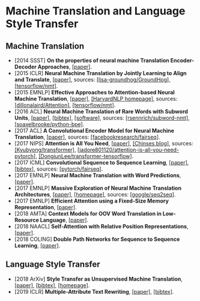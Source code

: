 # Machine Translation and Language Style Transfer

## Machine Translation
- [2014 SSST] **On the properties of neural machine Translation Encoder-Decoder Approaches**, [[paper]](https://arxiv.org/pdf/1409.1259.pdf).
- [2015 ICLR] **Neural Machine Translation by Jointly Learning to Align and Translate**, [[paper]](https://arxiv.org/pdf/1409.0473.pdf), sources: [[lisa-groundhog/GroundHog]](https://github.com/lisa-groundhog/GroundHog/tree/master/experiments/nmt), [[tensorflow/nmt]](https://github.com/tensorflow/nmt).
- [2015 EMNLP] **Effective Approaches to Attention-based Neural Machine Translation**, [[paper]](http://aclweb.org/anthology/D15-1166), [[HarvardNLP homepage]](http://nlp.seas.harvard.edu/code/), sources: [[dillonalaird/Attention]](https://github.com/dillonalaird/Attention), [[tensorflow/nmt]](https://github.com/tensorflow/nmt).
- [2016 ACL] **Neural Machine Translation of Rare Words with Subword Units**, [[paper]](http://www.aclweb.org/anthology/P16-1162), [[bibtex]](/Bibtex/Neural%20Machine%20Translation%20of%20Rare%20Words%20with%20Subword%20Units.bib), [[software]](http://anthology.aclweb.org/attachments/P/P16/P16-1162.Software.zip), sources: [[rsennrich/subword-nmt]](https://github.com/rsennrich/subword-nmt), [[soaxelbrooke/python-bpe]](https://github.com/soaxelbrooke/python-bpe).
- [2017 ACL] **A Convolutional Encoder Model for Neural Machine Translation**, [[paper]](https://arxiv.org/pdf/1611.02344.pdf), sources: [[facebookresearch/fairseq]](https://github.com/facebookresearch/fairseq).
- [2017 NIPS] **Attention is All You Need**, [[paper]](https://papers.nips.cc/paper/7181-attention-is-all-you-need.pdf), [[Chinses blog]](http://www.cnblogs.com/robert-dlut/p/8638283.html), sources: [[Kyubyong/transformer]](https://github.com/Kyubyong/transformer), [[jadore801120/attention-is-all-you-need-pytorch]](https://github.com/jadore801120/attention-is-all-you-need-pytorch), [[DongjunLee/transformer-tensorflow]](https://github.com/DongjunLee/transformer-tensorflow).
- [2017 ICML] **Convolutional Sequence to Sequence Learning**, [[paper]](https://arxiv.org/pdf/1705.03122v3.pdf), [[bibtex]](/Bibtex/Convolutional%20Sequence%20to%20Sequence%20Learning.bib), sources: [[pytorch/fairseq]](https://github.com/pytorch/fairseq).
- [2017 EMNLP] **Neural Machine Translation with Word Predictions**, [[paper]](http://www.aclweb.org/anthology/D17-1013).
- [2017 EMNLP] **Massive Exploration of Neural Machine Translation Architectures**, [[paper]](http://aclweb.org/anthology/D17-1151), [[homepage]](https://google.github.io/seq2seq/), sources: [[google/seq2seq]](https://github.com/google/seq2seq).
- [2017 EMNLP] **Efficient Attention using a Fixed-Size Memory Representation**, [[paper]](http://aclweb.org/anthology/D17-1040).
- [2018 AMTA] **Context Models for OOV Word Translation in Low-Resource Language**, [[paper]](https://arxiv.org/pdf/1801.08660.pdf).
- [2018 NAACL] **Self-Attention with Relative Position Representations**, [[paper]](https://arxiv.org/pdf/1803.02155.pdf).
- [2018 COLING] **Double Path Networks for Sequence to Sequence Learning**, [[paper]](https://arxiv.org/pdf/1806.04856.pdf).

## Language Style Transfer
- [2018 ArXiv] **Style Transfer as Unsupervised Machine Translation**, [[paper]](https://arxiv.org/pdf/1808.07894.pdf), [[bibtex]](/Bibtex/Style%20Transfer%20as%20Unsupervised%20Machine%20Translation.bib), [[homepage]](https://zrustc.github.io).
- [2019 ICLR] **Multiple-Attribute Text Rewriting**, [[paper]](https://openreview.net/pdf?id=H1g2NhC5KQ), [[bibtex]](/Bibtex/Multiple-Attribute%20Text%20Rewriting.bib).
